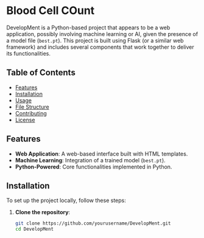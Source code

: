 # Blood Cell COunt

DevelopMent is a Python-based project that appears to be a web application, possibly involving machine learning or AI, given the presence of a model file (`best.pt`). This project is built using Flask (or a similar web framework) and includes several components that work together to deliver its functionalities.

## Table of Contents

- [Features](#features)
- [Installation](#installation)
- [Usage](#usage)
- [File Structure](#file-structure)
- [Contributing](#contributing)
- [License](#license)

## Features

- **Web Application**: A web-based interface built with HTML templates.
- **Machine Learning**: Integration of a trained model (`best.pt`).
- **Python-Powered**: Core functionalities implemented in Python.

## Installation

To set up the project locally, follow these steps:

1. **Clone the repository**:
   ```bash
   git clone https://github.com/yourusername/DevelopMent.git
   cd DevelopMent

